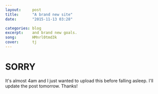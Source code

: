 ```yaml
---
layout:     post
title:      "A brand new site"
date:       "2015-11-13 03:28"

categories: blog
excerpt:    and brand new goals.
song:       HMnrl0tmd3k
cover:      tj
---
```


# SORRY

It's almost 4am and I just wanted to upload this before falling asleep. I'll update the post tomorrow. Thanks!
